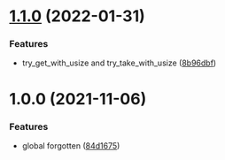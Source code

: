 # [1.1.0](https://github.com/EqualMa/forgotten/compare/v1.0.0...v1.1.0) (2022-01-31)


### Features

* try_get_with_usize and try_take_with_usize ([8b96dbf](https://github.com/EqualMa/forgotten/commit/8b96dbf6a3742ac4b691e245b1c6ec76501f836a))

# 1.0.0 (2021-11-06)


### Features

* global forgotten ([84d1675](https://github.com/EqualMa/forgotten/commit/84d167565de3a2bc60e25d4a0d3b776ceb097101))
